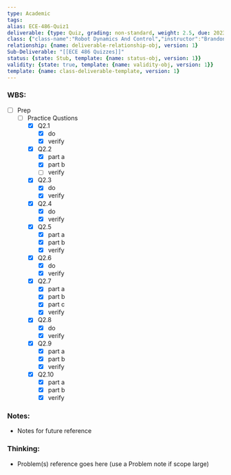 ```yaml
---
type: Academic
tags: 
alias: ECE-486-Quiz1
deliverable: {type: Quiz, grading: non-standard, weight: 2.5, due: 2023-05-25, alias: ECE-486-Q1, template: {name: deliverable-obj, version: 1}}
class: {"class-name":"Robot Dynamics And Control","instructor":"Brandon J. DeHart","medium":"In-Person","start-date":"2023-05-08","university":"University of Waterloo","class-alias":"ECE-486","template":{"name":"class-uni-obj","version":1}}
relationship: {name: deliverable-relationship-obj, version: 1}
Sub-Deliverable: "[[ECE 486 Quizzes]]"
status: {state: Stub, template: {name: status-obj, version: 1}}
validity: {state: true, template: {name: validity-obj, version: 1}}
template: {name: class-deliverable-template, version: 1}
---
```


### WBS: 

- [ ] Prep
	- [ ] Practice Qustions
		- [x] Q2.1
			- [x] do
			- [x] verify
		- [x] Q2.2
			- [x] part a
			- [x] part b
			- [ ] verify
		- [x] Q2.3
			- [x] do
			- [x] verify
		- [x] Q2.4
			- [x] do
			- [x] verify
		- [x] Q2.5
			- [x] part a
			- [x] part b
			- [x] verify
		- [x] Q2.6
			- [x] do
			- [x] verify
		- [x] Q2.7
			- [x] part a
			- [x] part b
			- [x] part c
			- [x] verify
		- [x] Q2.8
			- [x] do
			- [x] verify
		- [x] Q2.9
			- [x] part a
			- [x] part b
			- [x] verify
		- [x] Q2.10
			- [x] part a
			- [x] part b
			- [x] verify

### Notes:

- Notes for future reference

### Thinking:

- Problem(s) reference goes here (use a Problem note if scope large)